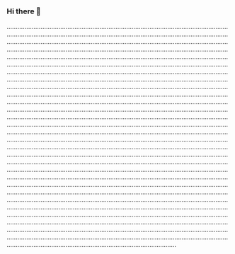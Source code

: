 ### Hi there 👋

...........................................................................................................................................................................................................................................................................................................................................................................................................................................................................................................................................................................................................................................................................................................................................................................................................................................................................................................................................................................................................................................................................................................................................................................................................................................................................................................................................................................................................................................................................................................................................................................................................................................................................................................................................................................................................................................................................................................................................................................................................................................................................................................................................................................................................................................................................................................................................................................................................................................................................................................................................................................................................................................................................................................................................................................................................................................................................................................................................................................................................................................................................................................................................................................................................................................................................................................................................................................................................................................................................................................................................................................................................................................................................................................................................................................................................................................
